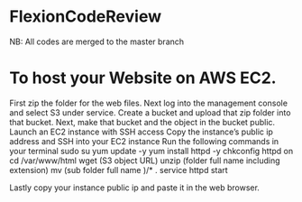 # FlexionCodeReview
NB: All codes are merged to the master branch

# To host your Website on AWS EC2.
First  zip the folder for the web files.
Next log into the management console and select S3 under service.
Create a bucket and upload that zip folder into that bucket.
Next, make that bucket and the object in the bucket public. 
Launch an EC2 instance with SSH access
Copy the instance’s public ip address and SSH into your EC2 instance 
Run the following commands in your terminal 
sudo su 
yum update -y
yum install httpd -y
chkconfig httpd on
cd /var/www/html
wget (S3 object URL)
unzip (folder full name including extension)
mv (sub folder full name )/* .
service httpd start

Lastly copy your instance public ip and paste it in the web browser.

